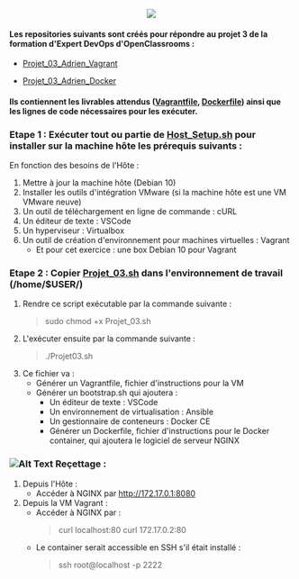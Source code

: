 <p align="center">
  <img src="https://i.imgur.com/V4ObU05.jpg">
</p>

#### Les repositories suivants sont créés pour répondre au projet 3 de la formation d'Expert DevOps d'OpenClassrooms :
  - [Projet_03_Adrien_Vagrant](https://github.com/adrien13330/Projet_03_Adrien_Vagrant/)
  
  - [Projet_03_Adrien_Docker](https://github.com/adrien13330/Projet_03_Adrien_Docker/)
#### Ils contiennent les livrables attendus ([Vagrantfile](https://github.com/adrien13330/Projet_03_Adrien_Vagrant/blob/master/Vagrantfile), [Dockerfile](https://github.com/adrien13330/Projet_03_Adrien_Docker/blob/master/Dockerfile)) ainsi que les lignes de code nécessaires pour les exécuter.

### Etape 1 : Exécuter tout ou partie de [Host_Setup.sh](https://github.com/adrien13330/Projet_03_Adrien_Vagrant/blob/master/Host_Setup.sh) pour installer sur la machine hôte les prérequis suivants :

En fonction des besoins de l'Hôte :
  1. Mettre à jour la machine hôte (Debian 10)
  2. Installer les outils d'intégration VMware (si la machine hôte est une VM VMware neuve)
  3. Un outil de téléchargement en ligne de commande : cURL
  4. Un éditeur de texte : VSCode
  5. Un hyperviseur : Virtualbox
  6. Un outil de création d'environnement pour machines virtuelles : Vagrant
     - Et pour cet exercice : une box Debian 10 pour Vagrant

### Etape 2 : Copier [Projet_03.sh](https://github.com/adrien13330/Projet_03_Adrien_Vagrant/blob/master/Projet_3.sh) dans l'environnement de travail (/home/$USER/)
  1. Rendre ce script exécutable par la commande suivante :
     > sudo chmod +x Projet_03.sh
  2. L'exécuter ensuite par la commande suivante :
     > ./Projet03.sh
  2. Ce fichier va :
     - Générer un Vagrantfile, fichier d'instructions pour la VM
     - Générer un bootstrap.sh qui ajoutera :
          - Un éditeur de texte : VSCode
          - Un environnement de virtualisation : Ansible
          - Un gestionnaire de conteneurs : Docker CE
          - Générer un Dockerfile, fichier d'instructions pour le Docker container, qui ajoutera le logiciel de serveur NGINX
  
### ![Alt Text](https://i.imgur.com/U0GPAaw.png) Reçettage :
  1. Depuis l'Hôte :
     - Accéder à NGINX par http://172.17.0.1:8080
  2. Depuis la VM Vagrant :
     - Accéder à NGINX par :
       > curl localhost:80
       > curl 172.17.0.2:80
     - Le container serait accessible en SSH s'il était installé :
       > ssh root@localhost -p 2222
